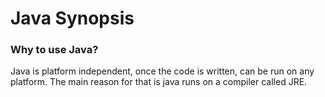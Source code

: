 # Java Synopsis

### Why to use Java?

Java is platform independent, once the code is written, can be run on any platform. The main reason for that is java runs on a compiler called JRE.